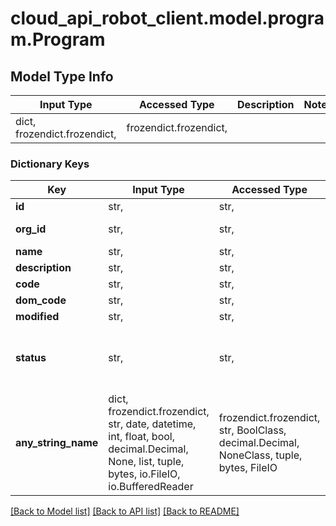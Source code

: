 # cloud_api_robot_client.model.program.Program

## Model Type Info
Input Type | Accessed Type | Description | Notes
------------ | ------------- | ------------- | -------------
dict, frozendict.frozendict,  | frozendict.frozendict,  |  | 

### Dictionary Keys
Key | Input Type | Accessed Type | Description | Notes
------------ | ------------- | ------------- | ------------- | -------------
**id** | str,  | str,  |  | [optional] 
**org_id** | str,  | str,  | Organization id | [optional] 
**name** | str,  | str,  |  | [optional] 
**description** | str,  | str,  |  | [optional] 
**code** | str,  | str,  |  | [optional] 
**dom_code** | str,  | str,  |  | [optional] 
**modified** | str,  | str,  |  | [optional] 
**status** | str,  | str,  | Program status | [optional] must be one of ["active", "deactivated", ] 
**any_string_name** | dict, frozendict.frozendict, str, date, datetime, int, float, bool, decimal.Decimal, None, list, tuple, bytes, io.FileIO, io.BufferedReader | frozendict.frozendict, str, BoolClass, decimal.Decimal, NoneClass, tuple, bytes, FileIO | any string name can be used but the value must be the correct type | [optional]

[[Back to Model list]](../../README.md#documentation-for-models) [[Back to API list]](../../README.md#documentation-for-api-endpoints) [[Back to README]](../../README.md)

